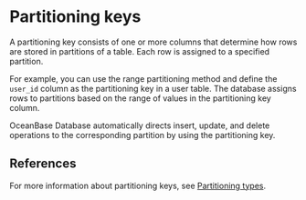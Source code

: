 # Partitioning keys

A partitioning key consists of one or more columns that determine how rows are stored in partitions of a table. Each row is assigned to a specified partition.

For example, you can use the range partitioning method and define the `user_id` column as the partitioning key in a user table. The database assigns rows to partitions based on the range of values in the partitioning key column.

OceanBase Database automatically directs insert, update, and delete operations to the corresponding partition by using the partitioning key.

## References

For more information about partitioning keys, see [Partitioning types](../400.partition-of-oracle-mode/300.partition-of-oracle-mode.md).

